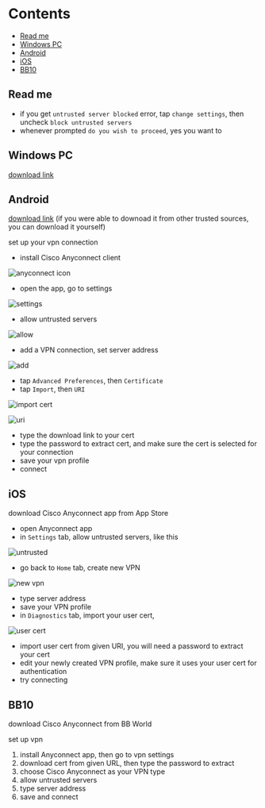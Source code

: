 # Contents

- [Read me](#read-me)
- [Windows PC](#windows-pc)
- [Android](#android)
- [iOS](#ios)
- [BB10](#bb10)

## Read me

- if you get `untrusted server blocked` error, tap `change settings`, then uncheck `block untrusted servers`
- whenever prompted `do you wish to proceed`, yes you want to

## Windows PC

[download link](https://jm33.me/files/anyconnect-win-3.1.13015-pre-deploy-k9.msi)


## Android

[download link](https://jm33.me/files/com.cisco.anyconnect.vpn.android.avf_4.0.09029-345_minAPI14.apk) (if you were able to downoad it from other trusted sources, you can download it yourself)

set up your vpn connection

- install Cisco Anyconnect client

![anyconnect icon](./img/android_anyconn_icon.jpg)

- open the app, go to settings

![settings](./img/android_settings.jpg)

- allow untrusted servers

![allow](./img/android_allow.jpg)

- add a VPN connection, set server address

![add](./img/android_add.jpg)

- tap `Advanced Preferences`, then `Certificate`
- tap `Import`, then `URI`

![import cert](./img/android_import.jpg)

![uri](./img/android_uri.jpg)

- type the download link to your cert
- type the password to extract cert, and make sure the cert is selected for your connection
- save your vpn profile
- connect

## iOS

download Cisco Anyconnect app from App Store

- open Anyconnect app
- in `Settings` tab, allow untrusted servers, like this

![untrusted](./img/ios_allow_untrusted.jpg)

- go back to `Home` tab, create new VPN

![new vpn](./img/ios_create_vpn.jpg)

- type server address
- save your VPN profile
- in `Diagnostics` tab, import your user cert,

![user cert](./img/ios_user_cert.jpg)

- import user cert from given URI, you will need a password to extract your cert
- edit your newly created VPN profile, make sure it uses your user cert for authentication
- try connecting

## BB10

download Cisco Anyconnect from BB World

set up vpn

1. install Anyconnect app, then go to vpn settings
2. download cert from given URL, then type the password to extract
3. choose Cisco Anyconnect as your VPN type
4. allow untrusted servers
5. type server address
6. save and connect
